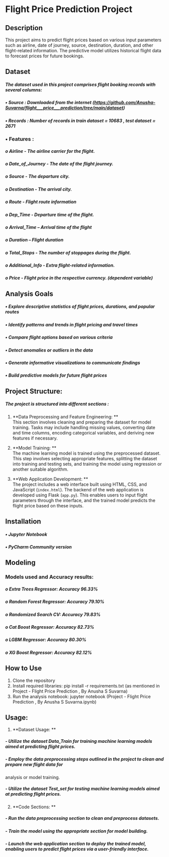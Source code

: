 # Flight Price Prediction Project

## Description
This project aims to predict flight prices based on various input parameters such as airline, date of journey, source, destination, duration, and other flight-related information. The predictive model utilizes historical flight data to forecast prices for future bookings.

## Dataset
##### The dataset used in this project comprises flight booking records with several columns:
##### •	Source : Downloaded from the internet (https://github.com/Anusha-Suvarna/flight___price___prediction/tree/main/dataset)
##### •	Records : Number of records in train dataset = 10683 , test dataset = 2671
### •	Features : 
##### o	Airline - The airline carrier for the flight.
##### o	Date_of_Journey - The date of the flight journey.
##### o	Source - The departure city.
##### o	Destination - The arrival city.
##### o	Route - Flight route information
##### o	Dep_Time - Departure time of the flight.
##### o	Arrival_Time – Arrival time of the flight
##### o	Duration – Flight duration
##### o	Total_Stops - The number of stoppages during the flight.
##### o	Additional_Info - Extra flight-related information.
##### o	Price - Flight price in the respective currency. (dependent variable)
## Analysis Goals
##### •	Explore descriptive statistics of flight prices, durations, and popular routes
##### •	Identify patterns and trends in flight pricing and travel times
##### •	Compare flight options based on various criteria
##### •	Detect anomalies or outliers in the data
##### •	Generate informative visualizations to communicate findings
##### •	Build predictive models for future flight prices

## Project Structure:
##### The project is structured into different sections :
1. **Data Preprocessing and Feature Engineering: **  
  This section involves cleaning and preparing the dataset for model training. Tasks may include handling missing values, converting date and time columns, encoding categorical variables, and deriving new features if necessary.

2. **Model Training: **  
   The machine learning model is trained using the preprocessed dataset. This step involves selecting appropriate features, splitting the dataset into training and testing sets, and training the model using regression or another suitable algorithm.

3. **Web Application Development: **  
   The project includes a web interface built using HTML, CSS, and JavaScript (`index.html`). The backend of the web application is developed using Flask (`app.py`). This enables users to input flight parameters through the interface, and the trained model predicts the flight price based on these inputs.

## Installation
##### •	Jupyter Notebook 
##### •	PyCharm Community version 
## Modeling
### Models used and Accuracy results: 
##### o	Extra Trees Regressor:  Accuracy 96.33%
##### o	Random Forest Regressor:  Accuracy 79.10%
##### o	Randomized Search CV:  Accuracy 79.83%
##### o	Cat Boost Regressor:  Accuracy 82.73%
##### o	LGBM Regressor:  Accuracy 80.30%
##### o	XG Boost Regressor:  Accuracy 82.12%

## How to Use
1.	Clone the repository
2.	Install required libraries: pip install -r requirements.txt (as mentioned in Project - Flight Price Prediction ,   By Anusha S Suvarna)
3.	Run the analysis notebook: jupyter notebook (Project - Flight Price Prediction ,   By Anusha S Suvarna.ipynb)

 ## Usage:
 1. **Dataset Usage: **  
#####      - Utilize the dataset Data_Train for training machine learning models aimed at predicting flight prices.
#####      - Employ the data preprocessing steps outlined in the project to clean and prepare new flight data for 
analysis or model training.
#####      - Utilize the dataset Test_set for testing machine learning models aimed at predicting flight prices.

2. **Code Sections: **  
#####        - Run the data preprocessing section to clean and preprocess datasets.
#####        - Train the model using the appropriate section for model building.
#####       - Launch the web application section to deploy the trained model, enabling users to predict flight prices via a user-friendly interface.


